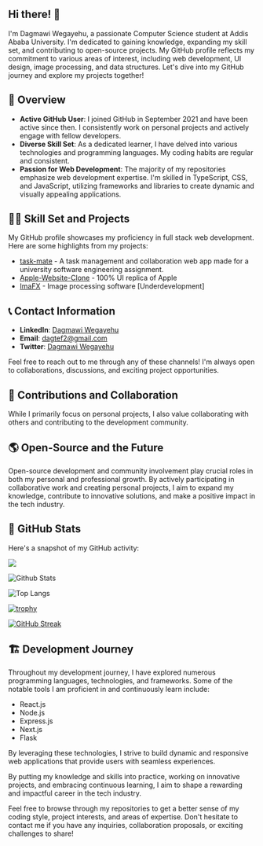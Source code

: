 ## Hi there! 👋

I'm Dagmawi Wegayehu, a passionate Computer Science student at Addis Ababa University. I'm dedicated to gaining knowledge, expanding my skill set, and contributing to open-source projects. My GitHub profile reflects my commitment to various areas of interest, including web development, UI design, image processing, and data structures. Let's dive into my GitHub journey and explore my projects together!

## 🌟 Overview

- **Active GitHub User**: I joined GitHub in September 2021 and have been active since then. I consistently work on personal projects and actively engage with fellow developers.
- **Diverse Skill Set**: As a dedicated learner, I have delved into various technologies and programming languages. My coding habits are regular and consistent.
- **Passion for Web Development**: The majority of my repositories emphasize web development expertise. I'm skilled in TypeScript, CSS, and JavaScript, utilizing frameworks and libraries to create dynamic and visually appealing applications.

## 👨‍💻 Skill Set and Projects

My GitHub profile showcases my proficiency in full stack web development. Here are some highlights from my projects:

- [task-mate](https://github.com/dagweg/task-mate) - A task management and collaboration web app made for a university software engineering assignment.
- [Apple-Website-Clone](https://github.com/dagweg/Apple-Website-Clone) - 100% UI replica of Apple
- [ImaFX](https://github.com/dagweg/ImaFX) - Image processing software [Underdevelopment]

## 📞 Contact Information

- **LinkedIn**: [Dagmawi Wegayehu](https://www.linkedin.com/in/dagmawi-wegayehu-6a2057216)
- **Email**: dagtef2@gmail.com
- **Twitter**: [Dagmawi Wegayehu](https://twitter.com/WDagmawi91788)

Feel free to reach out to me through any of these channels! I'm always open to collaborations, discussions, and exciting project opportunities.

## 🎉 Contributions and Collaboration

While I primarily focus on personal projects, I also value collaborating with others and contributing to the development community.

## 🌎 Open-Source and the Future

Open-source development and community involvement play crucial roles in both my personal and professional growth. By actively participating in collaborative work and creating personal projects, I aim to expand my knowledge, contribute to innovative solutions, and make a positive impact in the tech industry. 

## 🔎 GitHub Stats

Here's a snapshot of my GitHub activity:

![](https://komarev.com/ghpvc/?username=dagweg&abbreviated=true)

![Github Stats](https://github-readme-stats.vercel.app/api?username=dagweg)

![Top Langs](https://github-readme-stats.vercel.app/api/top-langs/?username=dagweg)

[![trophy](https://github-profile-trophy.vercel.app/?username=dagweg)](https://github.com/dagweg)

[![GitHub Streak](https://streak-stats.demolab.com/?user=dagweg)](https://git.io/streak-stats)

## 🏗️ Development Journey

Throughout my development journey, I have explored numerous programming languages, technologies, and frameworks. Some of the notable tools I am proficient in and continuously learn include:

- React.js
- Node.js
- Express.js
- Next.js
- Flask

By leveraging these technologies, I strive to build dynamic and responsive web applications that provide users with seamless experiences.

By putting my knowledge and skills into practice, working on innovative projects, and embracing continuous learning, I aim to shape a rewarding and impactful career in the tech industry.

Feel free to browse through my repositories to get a better sense of my coding style, project interests, and areas of expertise. Don't hesitate to contact me if you have any inquiries, collaboration proposals, or exciting challenges to share!
